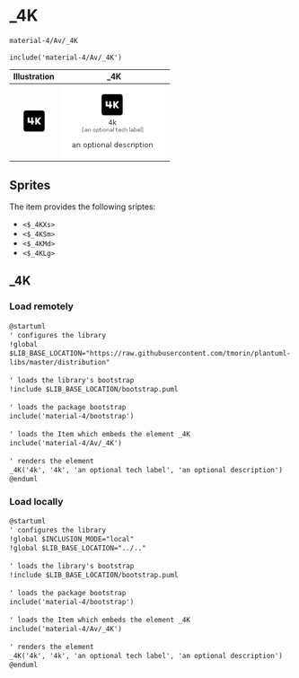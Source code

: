 # _4K


```text
material-4/Av/_4K
```

```text
include('material-4/Av/_4K')
```



| Illustration | _4K |
| :---: | :---: |
| ![illustration for Illustration](../../material-4/Av/_4K.png) | ![illustration for _4K](../../material-4/Av/_4K.Local.png) |



## Sprites
The item provides the following sriptes:

- `<$_4KXs>`
- `<$_4KSm>`
- `<$_4KMd>`
- `<$_4KLg>`





## _4K

### Load remotely
```plantuml
@startuml
' configures the library
!global $LIB_BASE_LOCATION="https://raw.githubusercontent.com/tmorin/plantuml-libs/master/distribution"

' loads the library's bootstrap
!include $LIB_BASE_LOCATION/bootstrap.puml

' loads the package bootstrap
include('material-4/bootstrap')

' loads the Item which embeds the element _4K
include('material-4/Av/_4K')

' renders the element
_4K('4k', '4k', 'an optional tech label', 'an optional description')
@enduml
```

### Load locally
```plantuml
@startuml
' configures the library
!global $INCLUSION_MODE="local"
!global $LIB_BASE_LOCATION="../.."

' loads the library's bootstrap
!include $LIB_BASE_LOCATION/bootstrap.puml

' loads the package bootstrap
include('material-4/bootstrap')

' loads the Item which embeds the element _4K
include('material-4/Av/_4K')

' renders the element
_4K('4k', '4k', 'an optional tech label', 'an optional description')
@enduml
```

